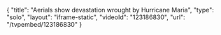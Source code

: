 {
    "title": "Aerials show devastation wrought by Hurricane Maria",
    "type": "solo",
    "layout": "iframe-static",
    "videoId": "123186830",
    "url": "\/tvpembed\/123186830"
}